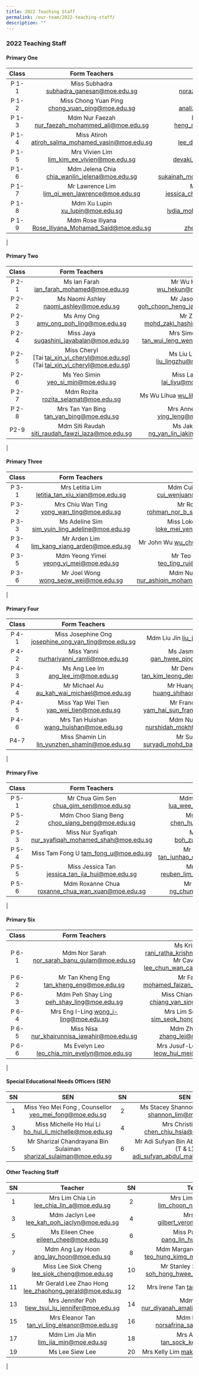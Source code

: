 ```yaml
---
title: 2022 Teaching Staff
permalink: /our-team/2022-teaching-staff/
description: ""
---
```

### 2022 Teaching Staff

#### Primary One

| Class | Form Teachers   |  |
|:---:|:---:|:---:|
| P 1-1 | Miss Subhadra <br> [subhadra_ganesan@moe.edu.sg](subhadra_ganesan@moe.edu.sg)  | Miss Norazizah <br>  [norazizah_ajis@moe.edu.sg](norazizah_ajis@moe.edu.sg)  |
| P 1-2 | Miss Chong Yuan Ping<br>  [chong_yuan_ping@moe.edu.sg](chong_yuan_ping@moe.edu.sg)  | Mdm Analiza <br>  [analiza_suboh@moe.edu.sg](analiza_suboh@moe.edu.sg)  |
| P 1-3 |   Mdm Nur Faezah <br> [nur_faezah_mohammed_ali@moe.edu.sg](nur_faezah_mohammed_ali@moe.edu.sg)  | Mdm Audrey Heng <br> [heng_ming_hwee@moe.edu.sg](heng_ming_hwee@moe.edu.sg)   |
| P 1-4 | Miss Atiroh<br>  [atiroh_salma_mohamed_yasin@moe.edu.sg](atiroh_salma_mohamed_yasin@moe.edu.sg)  | Mr Alvin Lee <br>[lee_dong_alvin@moe.edu.sg](lee_dong_alvin@moe.edu.sg)  |
| P 1-5 |   Mrs Vivien Lim <br> [lim_kim_ee_vivien@moe.edu.sg](lim_kim_ee_vivien@moe.edu.sg)  |   Miss Devaki <br> [devaki_vindinnada@moe.edu.sg](devaki_vindinnada@moe.edu.sg)  |
|  P 1-6  | Mdm Jelena Chia <br> [chia_wanlin_jelena@moe.edu.sg](chia_wanlin_jelena@moe.edu.sg)  | Ms Sukainah <br> [sukainah_mohamed_mohsen@moe.edu.sg](sukainah_mohamed_mohsen@moe.edu.sg)  |
|  P 1-7  | Mr Lawrence Lim <br> [lim_qi_wen_lawrence@moe.edu.sg](lim_qi_wen_lawrence@moe.edu.sg) | Miss Jessica Cheah <br>[jessica_cheah_jeay_sye@moe.edu.sg](jessica_cheah_jeay_sye@moe.edu.sg)   |
| P 1-8 | Mdm Xu Lupin <br> [xu_lupin@moe.edu.sg](xu_lupin@moe.edu.sg)   | Mdm Lydia  [lydia_mohamed_yacob@moe.edu.sg](lydia_mohamed_yacob@moe.edu.sg)  |
| P 1-9 | Mdm Rose Iliyana <br> [Rose_Iliyana_Mohamad_Said@moe.edu.sg](Rose_Iliyana_Mohamad_Said@moe.edu.sg)   |  Mdm Zheng Hui <br> [zheng_hui@moe.edu.sg](zheng_hui@moe.edu.sg)  |
|

#### Primary Two

| Class | Form Teachers  |  |
|:---:|:---:|:---:|
| P 2-1 | Ms Ian Farah <br> [ian_farah_mohamed@moe.edu.sg](ian_farah_mohamed@moe.edu.sg)  | Mr Wu Hekun <br> [wu_hekun@moe.edu.sg](wu_hekun@moe.edu.sg)  |
| P 2-2 | Ms Naomi Ashley <br> [naomi_ashley@moe.edu.sg](naomi_ashley@moe.edu.sg)  | Mr Jason Goh <br> [ goh_choon_heng_jason@moe.edu.sg]( goh_choon_heng_jason@moe.edu.sg)    |
| P 2-3 |   Ms Amy Ong <br>  [amy_ong_poh_ling@moe.edu.sg](amy_ong_poh_ling@moe.edu.sg)  | Mr Zaki<br> [mohd_zaki_hashim@moe.edu.sg](mohd_zaki_hashim@moe.edu.sg)  |
| P 2-4 | Miss Jaya <br> [sugashini_jayabalan@moe.edu.sg](sugashini_jayabalan@moe.edu.sg)   | Mrs Simon Foo <br>  [tan_wui_leng_wendy@moe.edu.sg](tan_wui_leng_wendy@moe.edu.sg)  |
| P 2-5 | Miss Cheryl<br> [Tai tai_xin_yi_cheryl@moe.edu.sg](Tai tai_xin_yi_cheryl@moe.edu.sg) | Ms Liu Lingzhu  <br> [liu_lingzhu@moe.edu.sg](liu_lingzhu@moe.edu.sg)  |
| P 2-6  |  Ms Yeo Simin <br>  [yeo_si_min@moe.edu.sg](yeo_si_min@moe.edu.sg) | Miss Lai Liyu <br>  [lai_liyu@moe.edu.sg](lai_liyu@moe.edu.sg)  |
| P 2-7 | Mdm Rozita<br>  [rozita_selamat@moe.edu.sg](rozita_selamat@moe.edu.sg)   | Ms Wu Lihua   [wu_lihua@moe.edu.sg](wu_lihua@moe.edu.sg)  |
| P 2-8 | Mrs Tan Yan Bing <br> [tan_yan_bing@moe.edu.sg](tan_yan_bing@moe.edu.sg)   | Mrs Anne Wong  <br> [ying_leng@moe.edu.sg](ying_leng@moe.edu.sg)  |
| P2-9  | Mdm Siti Raudah<br>  [siti_raudah_fawzi_laza@moe.edu.sg](siti_raudah_fawzi_laza@moe.edu.sg) |   Ms Jakin Ng   <br>[ng_yan_lin_jakin@moe.edu.sg](ng_yan_lin_jakin@moe.edu.sg) |
|

#### Primary Three

| Class | Form Teachers  |  |
|:---:|:---:|:---:|
| P 3-1  | Mrs Letitia Lim  letitia_tan_xiu_xian@moe.edu.sg  | Mdm Cui Wenjuan  cui_wenjuan@moe.edu.sg |
| P 3-2 | Mrs Chiu Wan Ting  yong_wan_ting@moe.edu.sg | Mr Rohman  rohman_nor_b_suib@moe.edu.sg |
| P 3-3 | Ms Adeline Sim  sim_yuin_ling_adeline@moe.edu.sg   | Miss Loke Mei Yen   loke_mei_yen@moe.edu.sg    |
| P 3-4 | Mr Arden Lim  lim_kang_xiang_arden@moe.edu.sg | Mr John Wu  wu_chuheng@moe.edu.sg |
| P 3-5 | Mdm Yeong Yimei  yeong_yi_mei@moe.edu.sg | Mr Teo Ting Rui teo_ting_rui@moe.edu.sg |
| P 3-6 | Mr Joel Wong  wong_seow_wei@moe.edu.sg   | Mdm Nur Ashiqin   nur_ashiqin_mohamed_sall@moe.edu.sg |
|

#### Primary Four

| Class | Form Teachers  |  |
|:---:|:---:|:---:|
| P 4-1 | Miss Josephine Ong  josephine_ong_yan_ting@moe.edu.sg  | Mdm Liu Jin  liu_jin@moe.edu.sg  |
| P 4-2 | Miss Yanni  nurhariyanni_ramli@moe.edu.sg  | Ms Jasmine Gan  gan_hwee_ping@moe.edu.sg  |
| P 4-3 |  Ms Ang Lee Im  ang_lee_im@moe.edu.sg  |  Mr Dennis Tan  tan_kim_leong_dennis@moe.edu.sg  |
|  P 4-4 | Mr Michael Au au_kah_wai_michael@moe.edu.sg |    Mr Huang Shihao  huang_shihao@moe.edu.sg  |
|  P 4-5  | Miss Yap Wei Tien  yap_wei_tien@moe.edu.sg  | Mr Francis Yam  yam_hai_sun_francis@moe.edu.sg  |
| P 4-6 | Mrs Tan Huishan  wang_huishan@moe.edu.sg  | Mdm Nurshidah   nurshidah_mokhtar@moe.edu.sg  |
|  P4-7 | Miss Shamin Lin   lin_yunzhen_shamin@moe.edu.sg |   Mr Suryadi  suryadi_mohd_bajuri@moe.edu.sg |
| 

#### Primary Five

| Class | Form Teachers  |  |
|:---:|:---:|:---:|
| P 5-1 | Mr Chua Gim Sen   chua_gim_sen@moe.edu.sg  | Mdm Lua Wee Suan  lua_wee_suan@moe.edu.sg  |
| P 5-2 | Mdm Choo Siang Beng  choo_siang_beng@moe.edu.sg  | Ms Tan Hui Min  chen_huimin@moe.edu.sg  |
|  P 5-3  | Miss Nur Syafiqah   nur_syafiqah_mohamed_shah@moe.edu.sg   | Mr Boh Zuze boh_zuze@moe.edu.sg   |
|  P 5-4  |   Miss Tam Fong U  tam_fong_u@moe.edu.sg  | Mr Desmond Tan  tan_junhao_desmond@moe.edu.sg   |
| P 5-5 | Miss Jessica Tan jessica_tan_jia_hui@moe.edu.sg   | Mr Reuben Lim   reuben_lim_sin_hua@moe.edu.sg  |
| P 5-6 |  Mdm Roxanne Chua  roxanne_chua_wan_xuan@moe.edu.sg  | Mr Ng Chun Hao  ng_chun_hao@moe.edu.sg |
| 

#### Primary Six

| Class | Form Teachers  |  |
|:---:|:---:|:---:|
| P 6-1 | Mdm Nor Sarah   nor_sarah_banu_gulam@moe.edu.sg  | Ms Krishnan  rani_ratha_krishnan@moe.edu.sg  Mr Cavin Lee  lee_chun_wan_cavin@moe.edu.sg  |
|  P 6-2  | Mr Tan Kheng Eng   tan_kheng_eng@moe.edu.sg   | Mr Faizan   mohamed_faizan_juli@moe.edu.sg  |
| P 6-3 | Mdm Peh Shay Ling   peh_shay_ling@moe.edu.sg  | Miss Chiang Yan Sing chiang_yan_sing@moe.edu.sg  |
| P 6-4 | Mrs Eng I-Ling  wong_i-ling@moe.edu.sg  | Mrs Lim Seok Hong  sim_seok_hong@moe.edu.sg |
|  P 6-5 | Miss Nisa nur_khairunnisa_jawahir@moe.edu.sg   | Mdm Zhang Lei   zhang_lei@moe.edu.sg  |
| P 6-6 |   Ms Evelyn Leo  leo_chia_min_evelyn@moe.edu.sg  | Mrs Jusuf-Leow Hui Mei   leow_hui_mei@moe.edu.sg |
|

#### Special Educational Needs Officers (SEN)

| SN | SEN  | SN | SEN |
|:---:|:---:|:---:|:---:|
| 1 | Miss Yeo Mei Fong ,  Counsellor  yeo_mei_fong@moe.edu.sg | 2 | Ms Stacey Shannon Lim Pei Fen   shannon_lim@moe.edu.sg  |
| 3 | Miss Michelle Ho Hui Li    ho_hui_li_michelle@moe.edu.sg  | 4 | Mrs Christine Er   chen_chiu_hsia@moe.edu.sg  |
| 5 | Mr Sharizal Chandrayana Bin Sulaiman  sharizal_sulaiman@moe.edu.sg  | 6 | Mr Adi Sufyan Bin Abdul Malik, AED (T & L)   adi_sufyan_abdul_malik@moe.edu.sg |

#### Other Teaching Staff

| SN | Teacher  | SN  | Teacher |
|:---:|:---:|:---:|:---:|
| 1 | Mrs Lim Chia Lin   lee_chia_lin_a@moe.edu.sg  | 2 | Mrs Lim Choon Num  lim_choon_num@moe.edu.sg  |
|  3 | Mdm Jaclyn Lee   lee_kah_poh_jaclyn@moe.edu.sg   |  4 | Mrs Gilbert  gilbert_veronica@moe.edu.sg  |
| 5 | Ms Eileen Chee  eileen_chee@moe.edu.sg  | 6 | Miss Pang Lin Hua  pang_lin_hua@moe.edu.sg  |
| 7 | Mdm Ang Lay Hoon  ang_lay_hoon@moe.edu.sg   |  8 |  Mdm Margaret Teo Hung Kimg  teo_hung_kimg_margaret@moe.edu.sg  |
| 9  | Miss Lee Siok Cheng  lee_siok_cheng@moe.edu.sg  |  10 | Mr Stanley Soh Hong Hwee  soh_hong_hwee_stanley@moe.edu.sg   |
| 11  | Mr Gerald Lee Zhao Hong  lee_zhaohong_gerald@moe.edu.sg  | 12 | Mrs Irene Tan   tan_irene@moe.edu.sg |
| 13 | Mrs Jennifer Poh  tiew_tsui_lu_jennifer@moe.edu.sg  | 14  | Mdm Diyanah  nur_diyanah_amalina_abdul@moe.edu.sg  |
|  15 | Mrs Eleanor Tan  tan_yi_ling_eleanor@moe.edu.sg  |  16 | Mdm Norsafrina  norsafrina_sapari@moe.edu.sg |
|  17 | Mdm Lim Jia Min  lim_jia_min@moe.edu.sg |  18 | Mrs Ashley Mak  tan_sock_kee@moe.edu.sg   |
|  19  | Ms Lee Siew Lee   |  20 | Mrs Kelly Lim  mak_wenjing@moe.edu.sg   |
|